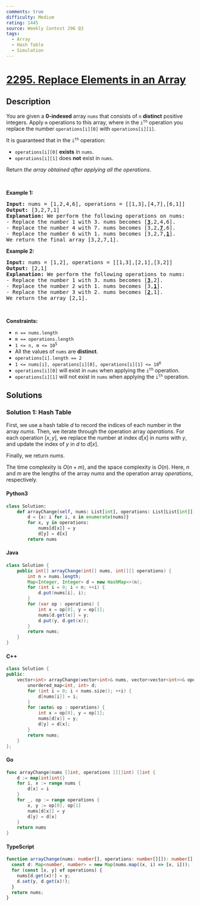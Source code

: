 ```yaml
---
comments: true
difficulty: Medium
rating: 1445
source: Weekly Contest 296 Q3
tags:
  - Array
  - Hash Table
  - Simulation
---
```


<!-- problem:start -->

# [2295. Replace Elements in an Array](https://leetcode.com/problems/replace-elements-in-an-array)


## Description

<!-- description:start -->

<p>You are given a <strong>0-indexed</strong> array <code>nums</code> that consists of <code>n</code> <strong>distinct</strong> positive integers. Apply <code>m</code> operations to this array, where in the <code>i<sup>th</sup></code> operation you replace the number <code>operations[i][0]</code> with <code>operations[i][1]</code>.</p>

<p>It is guaranteed that in the <code>i<sup>th</sup></code> operation:</p>

<ul>
	<li><code>operations[i][0]</code> <strong>exists</strong> in <code>nums</code>.</li>
	<li><code>operations[i][1]</code> does <strong>not</strong> exist in <code>nums</code>.</li>
</ul>

<p>Return <em>the array obtained after applying all the operations</em>.</p>

<p>&nbsp;</p>
<p><strong class="example">Example 1:</strong></p>

<pre>
<strong>Input:</strong> nums = [1,2,4,6], operations = [[1,3],[4,7],[6,1]]
<strong>Output:</strong> [3,2,7,1]
<strong>Explanation:</strong> We perform the following operations on nums:
- Replace the number 1 with 3. nums becomes [<u><strong>3</strong></u>,2,4,6].
- Replace the number 4 with 7. nums becomes [3,2,<u><strong>7</strong></u>,6].
- Replace the number 6 with 1. nums becomes [3,2,7,<u><strong>1</strong></u>].
We return the final array [3,2,7,1].
</pre>

<p><strong class="example">Example 2:</strong></p>

<pre>
<strong>Input:</strong> nums = [1,2], operations = [[1,3],[2,1],[3,2]]
<strong>Output:</strong> [2,1]
<strong>Explanation:</strong> We perform the following operations to nums:
- Replace the number 1 with 3. nums becomes [<u><strong>3</strong></u>,2].
- Replace the number 2 with 1. nums becomes [3,<u><strong>1</strong></u>].
- Replace the number 3 with 2. nums becomes [<u><strong>2</strong></u>,1].
We return the array [2,1].
</pre>

<p>&nbsp;</p>
<p><strong>Constraints:</strong></p>

<ul>
	<li><code>n == nums.length</code></li>
	<li><code>m == operations.length</code></li>
	<li><code>1 &lt;= n, m &lt;= 10<sup>5</sup></code></li>
	<li>All the values of <code>nums</code> are <strong>distinct</strong>.</li>
	<li><code>operations[i].length == 2</code></li>
	<li><code>1 &lt;= nums[i], operations[i][0], operations[i][1] &lt;= 10<sup>6</sup></code></li>
	<li><code>operations[i][0]</code> will exist in <code>nums</code> when applying the <code>i<sup>th</sup></code> operation.</li>
	<li><code>operations[i][1]</code> will not exist in <code>nums</code> when applying the <code>i<sup>th</sup></code> operation.</li>
</ul>

<!-- description:end -->

## Solutions

<!-- solution:start -->

### Solution 1: Hash Table

First, we use a hash table $d$ to record the indices of each number in the array $\textit{nums}$. Then, we iterate through the operation array $\textit{operations}$. For each operation $[x, y]$, we replace the number at index $d[x]$ in $\textit{nums}$ with $y$, and update the index of $y$ in $d$ to $d[x]$.

Finally, we return $\textit{nums}$.

The time complexity is $O(n + m)$, and the space complexity is $O(n)$. Here, $n$ and $m$ are the lengths of the array $\textit{nums}$ and the operation array $\textit{operations}$, respectively.

<!-- tabs:start -->

#### Python3

```python
class Solution:
    def arrayChange(self, nums: List[int], operations: List[List[int]]) -> List[int]:
        d = {x: i for i, x in enumerate(nums)}
        for x, y in operations:
            nums[d[x]] = y
            d[y] = d[x]
        return nums
```

#### Java

```java
class Solution {
    public int[] arrayChange(int[] nums, int[][] operations) {
        int n = nums.length;
        Map<Integer, Integer> d = new HashMap<>(n);
        for (int i = 0; i < n; ++i) {
            d.put(nums[i], i);
        }
        for (var op : operations) {
            int x = op[0], y = op[1];
            nums[d.get(x)] = y;
            d.put(y, d.get(x));
        }
        return nums;
    }
}
```

#### C++

```cpp
class Solution {
public:
    vector<int> arrayChange(vector<int>& nums, vector<vector<int>>& operations) {
        unordered_map<int, int> d;
        for (int i = 0; i < nums.size(); ++i) {
            d[nums[i]] = i;
        }
        for (auto& op : operations) {
            int x = op[0], y = op[1];
            nums[d[x]] = y;
            d[y] = d[x];
        }
        return nums;
    }
};
```

#### Go

```go
func arrayChange(nums []int, operations [][]int) []int {
	d := map[int]int{}
	for i, x := range nums {
		d[x] = i
	}
	for _, op := range operations {
		x, y := op[0], op[1]
		nums[d[x]] = y
		d[y] = d[x]
	}
	return nums
}
```

#### TypeScript

```ts
function arrayChange(nums: number[], operations: number[][]): number[] {
  const d: Map<number, number> = new Map(nums.map((x, i) => [x, i]));
  for (const [x, y] of operations) {
    nums[d.get(x)!] = y;
    d.set(y, d.get(x)!);
  }
  return nums;
}
```

<!-- tabs:end -->

<!-- solution:end -->

<!-- problem:end -->
